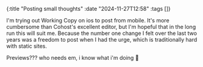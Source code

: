 {:title "Posting small thoughts"
 :date "2024-11-27T12:58"
 :tags []}

I'm trying out Working Copy on ios to post from mobile. It's more cumbersome than Cohost's excellent editor, but I'm hopeful  that in the long run this will suit me. Because the number one change I felt over the last two years was a freedom to post when I had the urge, which is traditionally hard with static sites.

Previews??? who needs em, i know what i'm doing 🥲